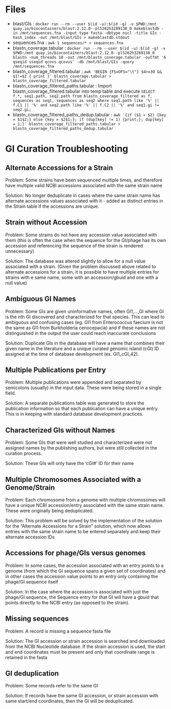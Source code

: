 # Files 
- blast/GIs : `docker run --rm --user $(id -u):$(id -g) -v $PWD:/mnt quay.io/biocontainers/blast:2.12.0--pl5262h3289130_0 makeblastdb -in /mnt/sequences.fna -input_type fasta -dbtype nucl -title GIs -hash_index -out /mnt/blast/GIs > makeblastdb.stdout`
- sequences.fna : `awk 1 sequences/* > sequences.fna`
- blastn_coverage.tabular : `docker run --rm --user $(id -u):$(id -g) -v $PWD:/mnt quay.io/biocontainers/blast:2.12.0--pl5262h3289130_0 blastn -num_threads 10 -out /mnt/blastn_coverage.tabular -outfmt '6 qseqid sseqid qcovs qcovus' -db /mnt/blast/GIs -query /mnt/sequences.fna`
- blastn_coverage_filtered.tabular : `awk 'BEGIN {FS=OFS="\t"} $4>=30 && $1!=$2 { print }' blastn_coverage.tabular > blastn_coverage_filtered.tabular`
- blastn_coverage_filtered_paths.tabular : Import blastn_coverage_filtered.tabular into temp table and execute `SELECT f.*, seq1.path, seq2.path from blastn_coverage_filtered as f, sequences as seq1, sequences as seq2 where seq1.path like '%' || f.C1 || '%' and seq2.path like '%' || f.C2 || '%' and seq1.gi != seq2.gi;`
- blastn_coverage_filtered_paths_dedup.tabular : `awk '{if ($1 > $2) {key = $1$2;} else {key = $2$1;}; if (dup[key] != 1) {print;}; dup[key] = 1;}' blastn_coverage_filtered_paths.tabular > blastn_coverage_filtered_paths_dedup.tabular`



# GI Curation Troubleshooting

## Alternate Accessions for a Strain
Problem: Some strains have been sequenced multiple times, and therefore have multiple valid NCBI accessions associated with the same strain name

Solution: No longer deduplicate in cases where the same strain name has alternate accessions values associated with it - added as distinct entries in the Strain table if the accessions are unique.

## Strain without Accession
Problem: Some strains do not have any accession value associated with them (this is often the case when the sequence for the GI/phage has its own accession and referencing the sequence of the strain is rendered unnecessary)

Solution: The database was altered slightly to allow for a null value associated with a strain. (Given the problem discussed above related to alternate accessions for a strain, it is possible to have multiple entries for strains with e same name, some with an accession/gbuid and one with a null value)

## Ambiguous GI Names

Problem: Some GIs are given uninformative names, often GI1,...,GI<n> where GI<n> is the nth GI discovered and characterized for that species. This can lead to ambiguous and confusing cases (eg. GI1 from Enterococcus faecium is not the same as GI1 from Burkholderia cenocepacia) and if these names are not distinguished in the output the user could reach inaccurate conclusions

Solution: Duplicate GIs in the database will have a name that combines their given name in the literature and a unique curated genomic island (cGI) ID assigned at the time of database development (ex. GI1_cGI_42).

## Multiple Publications per Entry

Problem: Multiple publications were appended and separated by semicolons (usually) in the input data. These were being stored in a single field.

Solution: A separate publications table was generated to store the publication information so that each publication can have a unique entry. This is in keeping with standard database development practices.

## Characterized GIs without Names

Problem: Some GIs that were well studied and characterized were not assigned names by the publishing authors, but were still collected in the curation process.

Solution: These GIs will only have the ‘cGI#’ ID for their name

## Multiple Chromosomes Associated with a Genome/Strain

Problem: Each chromosome from a genome with multiple chromosomes will have a unique NCBI accession/entry associated with the same strain name. These were originally being deduplicated.

Solution: This problem will be solved by the implementation of the solution for the “Alternate Accessions for a Strain” solution, which now allows entries with the same strain name to be entered separately and keep their alternate accession IDs

## Accessions for phage/GIs versus genomes

Problem: In some cases, the accession associated with an entry points to a genome (from which the GI sequence spans a given set of coordinates) and in other cases the accession value points to an entry only containing the phage/GI sequence itself

Solution: In the case where the accession is associated with just the phage/GI sequence, the Sequence entry for that GI will have a gbuid that points directly to the NCBI entry (as opposed to the strain).

## Missing sequences

Problem: A record is missing a sequence fasta file

Solution: The GI accession or strain accession is searched and downloaded from the NCBI Nucleotide database. If the strain accession is used, the start and end coordinates must be present and only that coordinate range is retained in the fasta

## GI deduplication

Problem: Some records refer to the same GI

Solution: If records have the same GI accession, or strain accession with same start/end coordinates, then the GI will be deduplicated.
